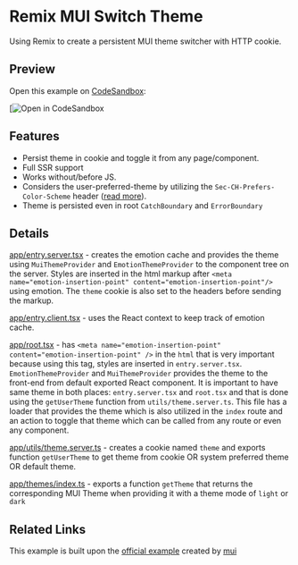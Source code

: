 # Remix MUI Switch Theme

Using Remix to create a persistent MUI theme switcher with HTTP cookie.

## Preview

Open this example on [CodeSandbox](https://codesandbox.com):

[![Open in CodeSandbox](https://codesandbox.io/s/github/arpitdalal/remix-mui-switch-theme)

## Features

- Persist theme in cookie and toggle it from any page/component.
- Full SSR support
- Works without/before JS.
- Considers the user-preferred-theme by utilizing the `Sec-CH-Prefers-Color-Scheme` header ([read more](https://web.dev/user-preference-media-features-headers/)).
- Theme is persisted even in root `CatchBoundary` and `ErrorBoundary`

## Details

[app/entry.server.tsx](./app/entry.server.tsx) - creates the emotion cache and provides the theme using `MuiThemeProvider` and `EmotionThemeProvider` to the component tree on the server. Styles are inserted in the html markup after `<meta name="emotion-insertion-point" content="emotion-insertion-point"/>` using emotion. The `theme` cookie is also set to the headers before sending the markup.

[app/entry.client.tsx](./app/entry.client.tsx) - uses the React context to keep track of emotion cache.

[app/root.tsx](./app/root.tsx) - has `<meta name="emotion-insertion-point" content="emotion-insertion-point" />` in the `html` that is very important because using this tag, styles are inserted in `entry.server.tsx`. `EmotionThemeProvider` and `MuiThemeProvider` provides the theme to the front-end from default exported React component. It is important to have same theme in both places: `entry.server.tsx` and `root.tsx` and that is done using the `getUserTheme` function from `utils/theme.server.ts`. This file has a loader that provides the theme which is also utilized in the `index` route and an action to toggle that theme which can be called from any route or even any component.

[app/utils/theme.server.ts](./app/utils/theme.server.ts) - creates a cookie named `theme` and exports function `getUserTheme` to get theme from cookie OR system preferred theme OR default theme.

[app/themes/index.ts](./app/themes/index.ts) - exports a function `getTheme` that returns the corresponding MUI Theme when providing it with a theme mode of `light` or `dark`

## Related Links

This example is built upon the [official example](https://github.com/mui/material-ui/tree/master/examples/remix-with-typescript) created by [mui](https://github.com/mui/material-ui/)
